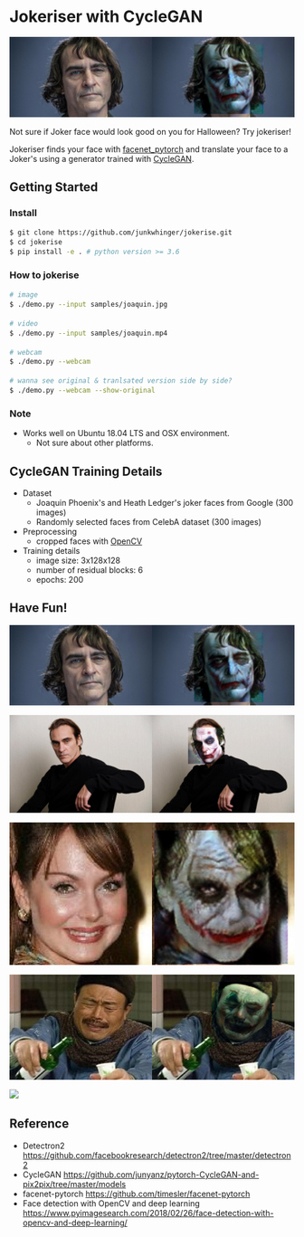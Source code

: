 # Jokeriser with CycleGAN

![](translated_samples/joaquin.jpg)

Not sure if Joker face would look good on you for Halloween? Try jokeriser!

Jokeriser finds your face with [facenet_pytorch](https://github.com/timesler/facenet-pytorch) and translate your face to a Joker's using a generator trained with [CycleGAN](https://arxiv.org/pdf/1703.10593.pdf).

## Getting Started

### Install

```bash
$ git clone https://github.com/junkwhinger/jokerise.git
$ cd jokerise
$ pip install -e . # python version >= 3.6
```

### How to jokerise

```bash
# image
$ ./demo.py --input samples/joaquin.jpg

# video
$ ./demo.py --input samples/joaquin.mp4

# webcam
$ ./demo.py --webcam

# wanna see original & tranlsated version side by side?
$ ./demo.py --webcam --show-original
```

### Note

- Works well on Ubuntu 18.04 LTS and OSX environment.
  - Not sure about other platforms.

## CycleGAN Training Details

- Dataset
  - Joaquin Phoenix's and Heath Ledger's joker faces from Google (300 images)
  - Randomly selected faces from CelebA dataset (300 images)
- Preprocessing
  - cropped faces with [OpenCV](https://www.pyimagesearch.com/2018/02/26/face-detection-with-opencv-and-deep-learning/)
- Training details
  - image size: 3x128x128
  - number of residual blocks: 6
  - epochs: 200

## Have Fun!

![](translated_samples/joaquin.jpg)

![](translated_samples/joaquin2.jpg)

![](translated_samples/lady.jpg)

![](translated_samples/kim.jpg)

![](translated_samples/joaquin.gif)

## Reference

- Detectron2 https://github.com/facebookresearch/detectron2/tree/master/detectron2
- CycleGAN https://github.com/junyanz/pytorch-CycleGAN-and-pix2pix/tree/master/models
- facenet-pytorch https://github.com/timesler/facenet-pytorch
- Face detection with OpenCV and deep learning https://www.pyimagesearch.com/2018/02/26/face-detection-with-opencv-and-deep-learning/
